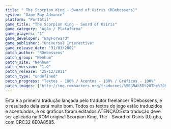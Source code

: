 ```yaml
---
title: " The Scorpion King - Sword of Osiris (RDebossens)"
system: "Game Boy Advance"
platform: "Portátil"
game_title: "The Scorpion King - Sword of Osiris"
game_category: "Ação / Plataforma"
game_players: "1"
game_developer: "WayForward"
game_publisher: "Universal Interactive"
game_release_date: "31/03/2002"
patch_author: "RDebossens"
patch_group: "Nenhum"
patch_site: "Nenhum"
patch_version: "1.0"
patch_release: "25/12/2011"
patch_type: "undefined"
patch_progress: "Textos - 100% / Acentos - 100% / Gráficos - 100%"
patch_images: ["http://img.romhackers.org/traducoes/%5BGBA%5D%20The%20Scorpion%20King%20-%20Sword%20of%20Osiris%20-%20RDebossens%20-%201.png","http://img.romhackers.org/traducoes/%5BGBA%5D%20The%20Scorpion%20King%20-%20Sword%20of%20Osiris%20-%20RDebossens%20-%202.png","http://img.romhackers.org/traducoes/%5BGBA%5D%20The%20Scorpion%20King%20-%20Sword%20of%20Osiris%20-%20RDebossens%20-%203.png"]
---
```

Esta é a primeira tradução lançada pelo tradutor freelancer RDebossens, e o resultado dela está muito bom. Todos os textos do jogo estão traduzidos e acentuados, e os gráficos foram editados.ATENÇÃO:Esta tradução deve ser aplicada na ROM original Scorpion King, The - Sword of Osiris (U).gba, com CRC32 6E0A8585.